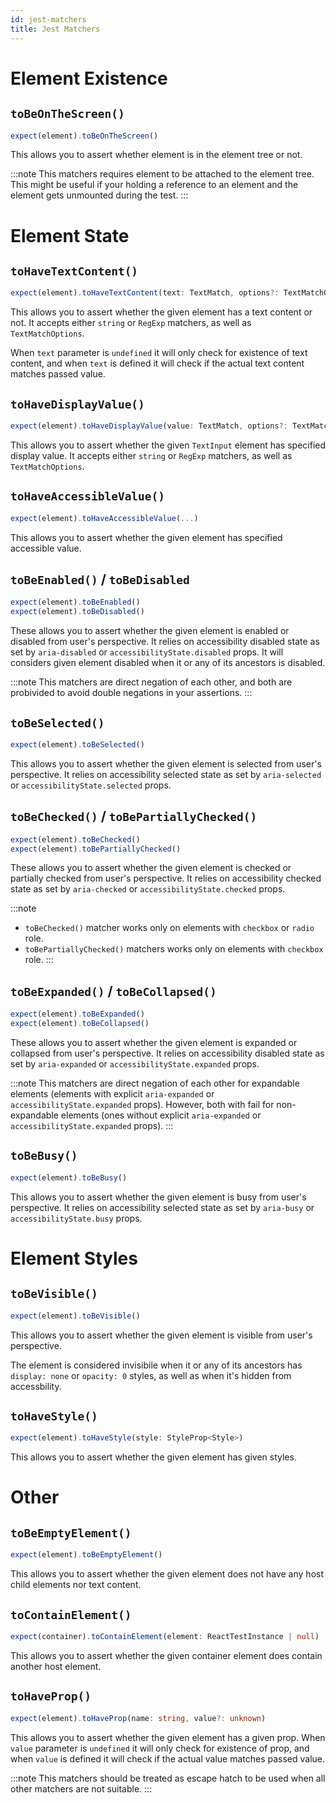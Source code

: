 ```yaml
---
id: jest-matchers
title: Jest Matchers
---
```


# Element Existence

## `toBeOnTheScreen()`

```ts
expect(element).toBeOnTheScreen()
```

This allows you to assert whether element is in the element tree or not.

:::note
This matchers requires element to be attached to the element tree. This might be useful if your holding a reference to an element and the element gets unmounted during the test.
:::

# Element State

## `toHaveTextContent()`

```ts
expect(element).toHaveTextContent(text: TextMatch, options?: TextMatchOptions)
```

This allows you to assert whether the given element has a text content or not. It accepts either `string` or `RegExp` matchers, as well as `TextMatchOptions`.

When `text` parameter is `undefined` it will only check for existence of text content, and when `text` is defined it will check if the actual text content matches passed value.

## `toHaveDisplayValue()`

```ts
expect(element).toHaveDisplayValue(value: TextMatch, options?: TextMatchOptions)
```

This allows you to assert whether the given `TextInput` element has specified display value. It accepts either `string` or `RegExp` matchers, as well as `TextMatchOptions`.

## `toHaveAccessibleValue()`

```ts
expect(element).toHaveAccessibleValue(...)
```

This allows you to assert whether the given element has specified accessible value.

## `toBeEnabled()` / `toBeDisabled`

```ts
expect(element).toBeEnabled()
expect(element).toBeDisabled()
```

These allows you to assert whether the given element is enabled or disabled from user's perspective. It relies on accessibility disabled state as set by `aria-disabled` or `accessibilityState.disabled` props. It will considers given element disabled when it or any of its ancestors is disabled.

:::note
This matchers are direct negation of each other, and both are probivided to avoid double negations in your assertions.
:::


## `toBeSelected()`

```ts
expect(element).toBeSelected()
```

This allows you to assert whether the given element is selected from user's perspective. It relies on accessibility selected state as set by `aria-selected` or `accessibilityState.selected` props.


## `toBeChecked()` / `toBePartiallyChecked()`

```ts
expect(element).toBeChecked()
expect(element).toBePartiallyChecked()
```

These allows you to assert whether the given element is checked or partially checked from user's perspective. It relies on accessibility checked state as set by `aria-checked` or `accessibilityState.checked` props.

:::note
* `toBeChecked()` matcher works only on elements with `checkbox` or `radio` role.
* `toBePartiallyChecked()` matchers works only on elements with `checkbox` role.
:::

## `toBeExpanded()` /  `toBeCollapsed()`

```ts
expect(element).toBeExpanded()
expect(element).toBeCollapsed()
```

These allows you to assert whether the given element is expanded or collapsed from user's perspective. It relies on accessibility disabled state as set by `aria-expanded` or `accessibilityState.expanded` props.

:::note
This matchers are direct negation of each other for expandable elements (elements with explicit `aria-expanded` or `accessibilityState.expanded` props). However, both with fail for non-expandable elements (ones without explicit `aria-expanded` or `accessibilityState.expanded` props).
:::


## `toBeBusy()`

```ts
expect(element).toBeBusy()
```

This allows you to assert whether the given element is busy from user's perspective. It relies on accessibility selected state as set by `aria-busy` or `accessibilityState.busy` props.

# Element Styles

## `toBeVisible()`

```ts
expect(element).toBeVisible()
```

This allows you to assert whether the given element is visible from user's perspective. 

The element is considered invisibile when it or any of its ancestors has `display: none` or `opacity: 0` styles, as well as when it's hidden from accessbility.

## `toHaveStyle()`

```ts
expect(element).toHaveStyle(style: StyleProp<Style>)
```

This allows you to assert whether the given element has given styles. 


# Other

## `toBeEmptyElement()`

```ts
expect(element).toBeEmptyElement()
```

This allows you to assert whether the given element does not have any host child elements nor text content.


## `toContainElement()`

```ts
expect(container).toContainElement(element: ReactTestInstance | null)
```

This allows you to assert whether the given container element does contain another host element.

## `toHaveProp()`

```ts
expect(element).toHaveProp(name: string, value?: unknown)
```

This allows you to assert whether the given element has a given prop. When `value` parameter is `undefined` it will only check for existence of prop, and when `value` is defined it will check if the actual value matches passed value.

:::note
This matchers should be treated as escape hatch to be used when all other matchers are not suitable.
:::